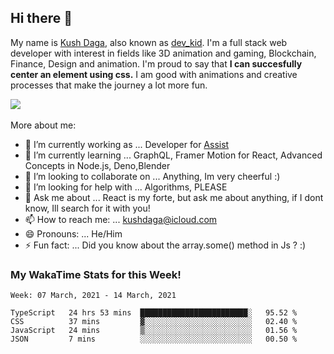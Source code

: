 ## Hi there 👋
My name is [Kush Daga](https://kushdaga.webflow.io), also known as [dev_kid](https://instagram.com/dev_kid). I'm a full stack web developer with interest in fields like 3D animation and gaming, Blockchain, Finance, Design and animation. I'm proud to say that **I can succesfully center an element using css.** I am good with animations and creative processes that make the journey a lot more fun.

![](https://komarev.com/ghpvc/?username=kush-daga&style=flat-square&color=red)
<br></br>
More about me:

- 🔭 I’m currently working as ... Developer for [Assist](https://getassist.app) 
- 🌱 I’m currently learning ... GraphQL, Framer Motion for React, Advanced Concepts in Node.js, Deno,Blender
- 👯 I’m looking to collaborate on ... Anything, Im very cheerful :)
- 🤔 I’m looking for help with ... Algorithms, PLEASE
- 💬 Ask me about ... React is my forte, but ask me about anything, if I dont know, Ill search for it with you! 
- 📫 How to reach me: ... kushdaga@icloud.com
- 😄 Pronouns: ... He/Him
- ⚡ Fun fact: ... Did you know about the array.some() method in Js ? :)

### My WakaTime Stats for this Week!
<!--START_SECTION:waka-->
```text
Week: 07 March, 2021 - 14 March, 2021

TypeScript   24 hrs 53 mins  ████████████████████████░   95.52 % 
CSS          37 mins         ▓░░░░░░░░░░░░░░░░░░░░░░░░   02.40 % 
JavaScript   24 mins         ▒░░░░░░░░░░░░░░░░░░░░░░░░   01.56 % 
JSON         7 mins          ░░░░░░░░░░░░░░░░░░░░░░░░░   00.50 % 
```
<!--END_SECTION:waka-->
